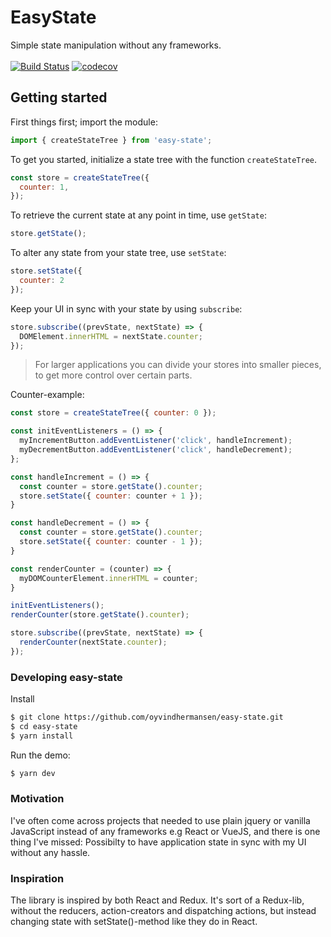 # EasyState
Simple state manipulation without any frameworks.
<br><br>
[![Build Status](https://travis-ci.org/oyvindhermansen/easy-state.svg?branch=master)](https://travis-ci.org/oyvindhermansen/easy-state) [![codecov](https://codecov.io/gh/oyvindhermansen/easy-state/branch/master/graph/badge.svg)](https://codecov.io/gh/oyvindhermansen/easy-state)

## Getting started
First things first; import the module:
```js
import { createStateTree } from 'easy-state';
```
To get you started, initialize a state tree with the function `createStateTree`.
```js
const store = createStateTree({
  counter: 1,
});
```
To retrieve the current state at any point in time, use `getState`:
```js
store.getState();
```
To alter any state from your state tree, use `setState`:
```js
store.setState({
  counter: 2
});
```
Keep your UI in sync with your state by using `subscribe`:
```js
store.subscribe((prevState, nextState) => {
  DOMElement.innerHTML = nextState.counter;
});
```

> For larger applications you can divide your stores into
> smaller pieces, to get more control over certain parts.

Counter-example:
```js
const store = createStateTree({ counter: 0 });

const initEventListeners = () => {
  myIncrementButton.addEventListener('click', handleIncrement);
  myDecrementButton.addEventListener('click', handleDecrement);
};

const handleIncrement = () => {
  const counter = store.getState().counter;
  store.setState({ counter: counter + 1 });
}

const handleDecrement = () => {
  const counter = store.getState().counter;
  store.setState({ counter: counter - 1 });
}

const renderCounter = (counter) => {
  myDOMCounterElement.innerHTML = counter;
}

initEventListeners();
renderCounter(store.getState().counter);

store.subscribe((prevState, nextState) => {
  renderCounter(nextState.counter);
});
```

### Developing easy-state

Install
```sh
$ git clone https://github.com/oyvindhermansen/easy-state.git
$ cd easy-state
$ yarn install
```

Run the demo:
```sh
$ yarn dev
```

### Motivation
I've often come across projects that needed to use plain jquery or vanilla JavaScript instead of any frameworks e.g React or VueJS, and there is one thing I've missed: Possibilty to have application state in sync with my UI without any hassle.

### Inspiration
The library is inspired by both React and Redux. It's sort of a Redux-lib, without the reducers, action-creators and dispatching actions, but instead changing state with setState()-method like they do in React.
